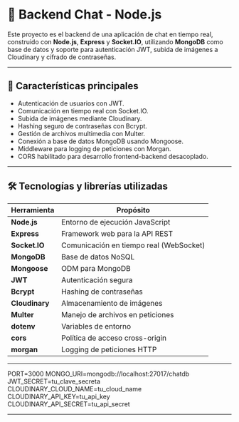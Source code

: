 # 🧠 Backend Chat - Node.js

Este proyecto es el backend de una aplicación de chat en tiempo real, construido con **Node.js**, **Express** y **Socket.IO**, utilizando **MongoDB** como base de datos y soporte para autenticación JWT, subida de imágenes a Cloudinary y cifrado de contraseñas.

---

## 🚀 Características principales

- Autenticación de usuarios con JWT.
- Comunicación en tiempo real con Socket.IO.
- Subida de imágenes mediante Cloudinary.
- Hashing seguro de contraseñas con Bcrypt.
- Gestión de archivos multimedia con Multer.
- Conexión a base de datos MongoDB usando Mongoose.
- Middleware para logging de peticiones con Morgan.
- CORS habilitado para desarrollo frontend-backend desacoplado.

---

## 🛠 Tecnologías y librerías utilizadas

| Herramienta      | Propósito                                     |
|------------------|-----------------------------------------------|
| **Node.js**      | Entorno de ejecución JavaScript               |
| **Express**      | Framework web para la API REST                |
| **Socket.IO**    | Comunicación en tiempo real (WebSocket)       |
| **MongoDB**      | Base de datos NoSQL                           |
| **Mongoose**     | ODM para MongoDB                              |
| **JWT**          | Autenticación segura                          |
| **Bcrypt**       | Hashing de contraseñas                        |
| **Cloudinary**   | Almacenamiento de imágenes                    |
| **Multer**       | Manejo de archivos en peticiones              |
| **dotenv**       | Variables de entorno                          |
| **cors**         | Política de acceso cross-origin               |
| **morgan**       | Logging de peticiones HTTP                    |

---

PORT=3000
MONGO_URI=mongodb://localhost:27017/chatdb
JWT_SECRET=tu_clave_secreta
CLOUDINARY_CLOUD_NAME=tu_cloud_name
CLOUDINARY_API_KEY=tu_api_key
CLOUDINARY_API_SECRET=tu_api_secret


---